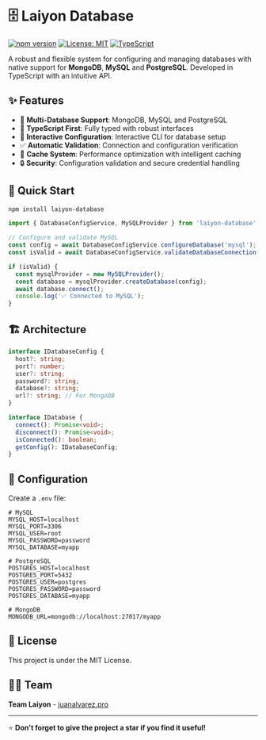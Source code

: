 # 🗄️ Laiyon Database

[![npm version](https://img.shields.io/npm/v/laiyon-database.svg)](https://www.npmjs.com/package/@laiyon/database)
[![License: MIT](https://img.shields.io/badge/License-MIT-yellow.svg)](https://opensource.org/licenses/MIT)
[![TypeScript](https://img.shields.io/badge/TypeScript-5.9.2-blue.svg)](https://www.typescriptlang.org/)

A robust and flexible system for configuring and managing databases with native support for **MongoDB**, **MySQL** and **PostgreSQL**. Developed in TypeScript with an intuitive API.

## ✨ Features

- 🔌 **Multi-Database Support**: MongoDB, MySQL and PostgreSQL
- 🎯 **TypeScript First**: Fully typed with robust interfaces
- 🚀 **Interactive Configuration**: Interactive CLI for database setup
- ✅ **Automatic Validation**: Connection and configuration verification
- 💾 **Cache System**: Performance optimization with intelligent caching
- 🔒 **Security**: Configuration validation and secure credential handling

## 🚀 Quick Start

```bash
npm install laiyon-database
```

```typescript
import { DatabaseConfigService, MySQLProvider } from 'laiyon-database';

// Configure and validate MySQL
const config = await DatabaseConfigService.configureDatabase('mysql');
const isValid = await DatabaseConfigService.validateDatabaseConnection('mysql', config);

if (isValid) {
  const mysqlProvider = new MySQLProvider();
  const database = mysqlProvider.createDatabase(config);
  await database.connect();
  console.log('✅ Connected to MySQL');
}
```

## 🏗️ Architecture

```typescript
interface IDatabaseConfig {
  host?: string;
  port?: number;
  user?: string;
  password?: string;
  database?: string;
  url?: string; // For MongoDB
}

interface IDatabase {
  connect(): Promise<void>;
  disconnect(): Promise<void>;
  isConnected(): boolean;
  getConfig(): IDatabaseConfig;
}
```

## 🔧 Configuration

Create a `.env` file:

```env
# MySQL
MYSQL_HOST=localhost
MYSQL_PORT=3306
MYSQL_USER=root
MYSQL_PASSWORD=password
MYSQL_DATABASE=myapp

# PostgreSQL
POSTGRES_HOST=localhost
POSTGRES_PORT=5432
POSTGRES_USER=postgres
POSTGRES_PASSWORD=password
POSTGRES_DATABASE=myapp

# MongoDB
MONGODB_URL=mongodb://localhost:27017/myapp
```


## 📄 License

This project is under the MIT License.

## 👨‍💻 Team

**Team Laiyon** - [juanalvarez.pro](https://juanalvarez.pro)

---

⭐ **Don't forget to give the project a star if you find it useful!**
